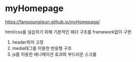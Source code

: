 # myHomepage
https://fanoojungjieun.github.io/myHomepage/

html/css를 실습하기 위해 기본적인 헤더 구조를 framework없이 구현   
1. header위치 고정   
2. media태그를 이용한 반응형 구조   
3. js를 이용한 애니메이션 효과와 부드러운 스크롤
